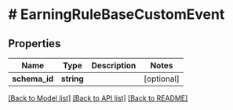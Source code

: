 # # EarningRuleBaseCustomEvent

## Properties

Name | Type | Description | Notes
------------ | ------------- | ------------- | -------------
**schema_id** | **string** |  | [optional]

[[Back to Model list]](../../README.md#models) [[Back to API list]](../../README.md#endpoints) [[Back to README]](../../README.md)
